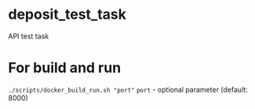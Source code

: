 # deposit_test_task
API test task

# For build and run
`./scripts/docker_build_run.sh "port"` 
`port` - optional parameter (default: 8000)


